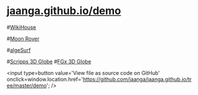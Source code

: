 [jaanga.github.io/demo]( http://jaanga.github.io/demo )
===

<span style=display:none; >[View as web page]( http://jaanga.github.io/demo/ "View file as a web page." ) </span>  

#[WikiHouse]( http://wikihouse.github.io/viewer-experiments/display-wikihouse-stepup1/display-wikihouse-stepup1-r2-phone.html )

#[Moon Rover]( http://jaanga.github.io/terrain-r2/viewers/moon-viewer/moon-viewer-r4.html )


#[algeSurf]( http://jaanga.github.io/algesurf/parametric-equations/r4/algesurf-pe-r4.html )

#[Scripps 3D Globe]( http://jaanga.github.io/terrain-srtm30-plus-viewers/png-tms7-viewer-3d-globe-low/r3/png-tms7-viewer-3d-globe-low.html )
#[FGx 3D Globe]( http://fgx.github.io/fgx-globe/fgx-globe-r5/index.html )


<input type=button value='View file as source code on GitHub' onclick=window.location.href='https://github.com/jaanga/jaanga.github.io/tree/master/demo'; />

